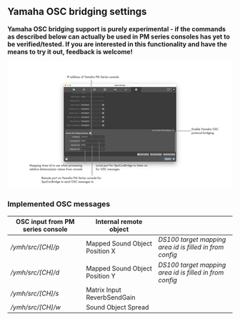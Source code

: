 ## Yamaha OSC bridging settings

**Yamaha OSC bridging support is purely experimental - if the commands as described below can actually be used in PM series consoles has yet to be verified/tested. If you are interested in this functionality and have the means to try it out, feedback is welcome!**

![Showreel.016.png](../Showreel/Showreel.016.png "Yamaha OSC bridging settings")


### Implemented OSC messages

| OSC input from PM series console | Internal remote object | |
| -- | -- | -- |
| _/ymh/src/[CH]/p_ | Mapped Sound Object Position X | _DS100 target mapping area id is filled in from config_ |
| _/ymh/src/[CH]/d_ | Mapped Sound Object Position Y | _DS100 target mapping area id is filled in from config_ |
| _/ymh/src/[CH]/s_ | Matrix Input ReverbSendGain | |
| _/ymh/src/[CH]/w_ | Sound Object Spread | |